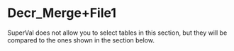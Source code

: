 # Decr\_Merge+File1

SuperVal does not allow you to select tables in this section, but they
will be compared to the ones shown in the section below.
